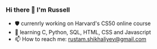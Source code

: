 ### Hi there 👋 I'm Russell

- 🛡 currenrly working on Harvard's CS50 online course
- 🌱 learning C, Python, SQL, HTML, CSS and Javascript
- 📫 How to reach me: rustam.shikhaliyev@gmail.com
